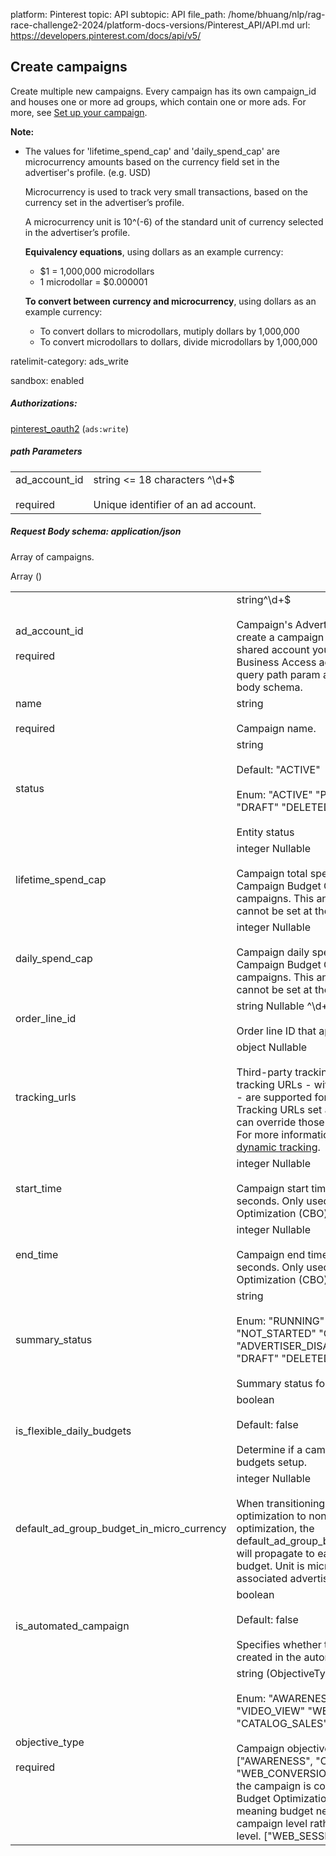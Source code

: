 platform: Pinterest
topic: API
subtopic: API
file_path: /home/bhuang/nlp/rag-race-challenge2-2024/platform-docs-versions/Pinterest_API/API.md
url: https://developers.pinterest.com/docs/api/v5/


## [](#operation/campaigns/create)Create campaigns

Create multiple new campaigns. Every campaign has its own campaign\_id and houses one or more ad groups, which contain one or more ads. For more, see [Set up your campaign](https://help.pinterest.com/en/business/article/set-up-your-campaign/).

**Note:**

* The values for 'lifetime\_spend\_cap' and 'daily\_spend\_cap' are microcurrency amounts based on the currency field set in the advertiser's profile. (e.g. USD)
    
    Microcurrency is used to track very small transactions, based on the currency set in the advertiser’s profile.
    
    A microcurrency unit is 10^(-6) of the standard unit of currency selected in the advertiser’s profile.
    
    **Equivalency equations**, using dollars as an example currency:
    
    * $1 = 1,000,000 microdollars
    * 1 microdollar = $0.000001
    
    **To convert between currency and microcurrency**, using dollars as an example currency:
    
    * To convert dollars to microdollars, mutiply dollars by 1,000,000
    * To convert microdollars to dollars, divide microdollars by 1,000,000

ratelimit-category: ads\_write

sandbox: enabled

##### Authorizations:

[pinterest\_oauth2](#section/Authentication/pinterest_oauth2) (`ads:write`)

##### path Parameters

|     |     |
| --- | --- |
| ad\_account\_id<br><br>required | string <= 18 characters ^\\d+$<br><br>Unique identifier of an ad account. |

##### Request Body schema: application/json

Array of campaigns.

Array ()

|     |     |
| --- | --- |
| ad\_account\_id<br><br>required | string^\\d+$<br><br>Campaign's Advertiser ID. If you want to create a campaign in a Business Account shared account you need to specify the Business Access advertiser ID in both the query path param as well as the request body schema. |
| name<br><br>required | string<br><br>Campaign name. |
| status | string<br><br>Default: "ACTIVE"<br><br>Enum: "ACTIVE" "PAUSED" "ARCHIVED" "DRAFT" "DELETED\_DRAFT"<br><br>Entity status |
| lifetime\_spend\_cap | integer Nullable<br><br>Campaign total spending cap. Required for Campaign Budget Optimization (CBO) campaigns. This and "daily\_spend\_cap" cannot be set at the same time. |
| daily\_spend\_cap | integer Nullable<br><br>Campaign daily spending cap. Required for Campaign Budget Optimization (CBO) campaigns. This and "lifetime\_spend\_cap" cannot be set at the same time. |
| order\_line\_id | string Nullable ^\\d+$<br><br>Order line ID that appears on the invoice. |
| tracking\_urls | object Nullable<br><br>Third-party tracking URLs. Up to three tracking URLs - with a max length of 2,000 - are supported for each event type. Tracking URLs set at the ad group or ad level can override those set at the campaign level. For more information, see [Third-party and dynamic tracking](https://help.pinterest.com/en/business/article/third-party-and-dynamic-tracking). |
| start\_time | integer Nullable<br><br>Campaign start time. Unix timestamp in seconds. Only used for Campaign Budget Optimization (CBO) campaigns. |
| end\_time | integer Nullable<br><br>Campaign end time. Unix timestamp in seconds. Only used for Campaign Budget Optimization (CBO) campaigns. |
| summary\_status | string<br><br>Enum: "RUNNING" "PAUSED" "NOT\_STARTED" "COMPLETED" "ADVERTISER\_DISABLED" "ARCHIVED" "DRAFT" "DELETED\_DRAFT"<br><br>Summary status for campaign |
| is\_flexible\_daily\_budgets | boolean<br><br>Default: false<br><br>Determine if a campaign has flexible daily budgets setup. |
| default\_ad\_group\_budget\_in\_micro\_currency | integer Nullable<br><br>When transitioning from campaign budget optimization to non-campaign budget optimization, the default\_ad\_group\_budget\_in\_micro\_currency will propagate to each child ad groups daily budget. Unit is micro currency of the associated advertiser account. |
| is\_automated\_campaign | boolean<br><br>Default: false<br><br>Specifies whether the campaign was created in the automated campaign flow |
| objective\_type<br><br>required | string (ObjectiveType)<br><br>Enum: "AWARENESS" "CONSIDERATION" "VIDEO\_VIEW" "WEB\_CONVERSION" "CATALOG\_SALES" "WEB\_SESSIONS"<br><br>Campaign objective type. If set as one of \["AWARENESS", "CONSIDERATION", "WEB\_CONVERSION", "CATALOG\_SALES"\] the campaign is considered as a Campaign Budget Optimization (CBO) campaign, meaning budget needs to be set at the campaign level rather than at the ad group level. \["WEB\_SESSIONS"\] in BETA. |